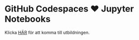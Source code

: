 # GitHub Codespaces ♥️ Jupyter Notebooks

Klicka [HÄR](utbildningen/html/index.md) för att komma till utbildningen.
